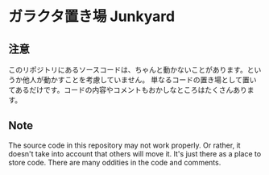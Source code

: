 # ガラクタ置き場 Junkyard

## 注意

このリポジトリにあるソースコードは、ちゃんと動かないことがあります。というか他人が動かすことを考慮していません。
単なるコードの置き場として置いてあるだけです。コードの内容やコメントもおかしなところはたくさんあります。

## Note

The source code in this repository may not work properly. Or rather, it doesn't take into account that others will move it.
It's just there as a place to store code. There are many oddities in the code and comments.